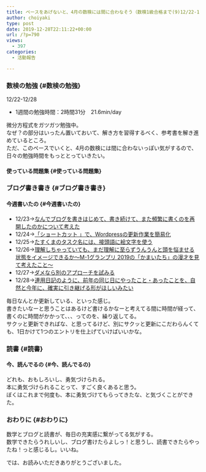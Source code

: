 ```yaml
---
title: ペースをあげないと、4月の数検には間に合わなそう（数検1級合格まで(9)12/22-12/28）
author: choiyaki
type: post
date: 2019-12-28T22:11:22+00:00
url: /?p=790
views:
  - 397
categories:
  - 活動報告

---
```

### 数検の勉強 {#数検の勉強}

12/22-12/28

  * 1週間の勉強時間：2時間31分　21.6min/day

微分方程式をガツガツ勉強中。  
なぜ？の部分はいったん置いておいて、解き方を習得するべく、参考書を解き進めているところ。  
ただ、このペースでいくと、4月の数検には間に合わないっぽい気がするので、日々の勉強時間をもっととっていきたい。

#### 使っている問題集 {#使っている問題集}



### ブログ書き書き {#ブログ書き書き}

#### 今週書いたの {#今週書いたの}

  * 12/23→[なんでブログを書きはじめて、書き続けて、また頻繁に書くのを再開したのかについて考えた][1]
  * 12/24→[「ショートカット 」で、Wordpressの更新作業を簡易化][2]
  * 12/25→[たすくまのタスク名には、接頭語に絵文字を使う][3]
  * 12/26→[理解しちゃっていても、まだ理解に至らずうんうんと頭を悩ませる状態をイメージできるか〜M-1グランプリ 2019の「かまいたち」の漫才を見て考えたこと〜][4]
  * 12/27→[ダメなら別のアプローチを試みる][5]
  * 12/28→[連用日記のように、前年の同じ日にやったこと・あったことを、自然と今年に、確実に引き継げる形がほしいみたい][6]

毎日なんとか更新している、といった感じ。  
書きたいなーと思うことはあるけど書けるかなーと考えてる間に時間が経って、書くのに時間がかかって、、、ってのを、繰り返してる。  
サクッと更新できればな、と思ってるけど、別にサクッと更新にこだわらんくても、1日かけて1つのエントリを仕上げていけばいいかな。

### 読書 {#読書}

#### 今、読んでるの {#今、読んでるの}



どれも、おもしろいし、勇気づけられる。  
本に勇気づけられることって、すごく良くあると思う。  
ぼくはこれまで何度も、本に勇気づけてもらってきたな、と気づくことができた。

### おわりに {#おわりに}

数学とブログと読書が、毎日の充実感に繋がってる気がする。  
数学できたらうれしいし、ブログ書けたらよしっ！と思うし、読書できたらやったね！っと感じるし。いいね。

では、お読みいただきありがとうございました。

 [1]: https://choiyaki.com/?p=770
 [2]: https://choiyaki.com/?p=776
 [3]: https://choiyaki.com/?p=778
 [4]: https://choiyaki.com/?p=781
 [5]: https://choiyaki.com/?p=783
 [6]: https://choiyaki.com/?p=788